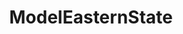 ---
title: ModelEasternState
crosslinks:
- ModelWesternState
- ModelMidwesternState
- ESSC
- ModelSouthernState
- MHOC
- ModelUSPress
- ModelUSGov
- television
- ModelUSHouse
---